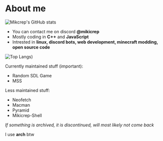 # About me

![Mikcrep's GitHub stats](https://github-readme-stats.vercel.app/api?username=mikicrepstudios&show_icons=true&theme=dark)

- You can contact me on discord **@mikicrep**
- Mostly coding in **C++** and **JavaScript**
- Intrested in **linux, discord bots, web development, minecraft modding, open source code**

![Top Langs](https://github-readme-stats.vercel.app/api/top-langs/?username=mikicrepstudios&layout=compact&theme=dark&langs_count=10))

Currently maintained stuff (important):
- Random SDL Game
- MSS

Less maintained stuff:
- Neofetch
- Macman
- Pyramid
- Mikicrep-Shell

*If something is archived, it is discontinued, will most likely not come back*

I use **arch** btw
